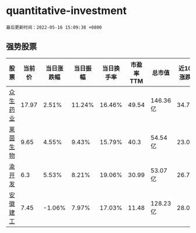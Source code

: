 # quantitative-investment

`最后更新时间：2022-05-16 15:09:38 +0800`

## 强势股票

|股票|当前价|当日涨跌幅|当日振幅|当日换手率|市盈率TTM|总市值|近10日涨跌幅|
|----|----|----|----|----|----|----|----|
|[众生药业](https://xueqiu.com/S/SZ002317)|17.97|2.51%|11.24%|16.46%|49.54|146.36亿|34.71%|
|[莱茵生物](https://xueqiu.com/S/SZ002166)|9.65|4.55%|9.43%|15.79%|40.3|54.54亿|23.09%|
|[渝开发](https://xueqiu.com/S/SZ000514)|6.3|5.53%|8.21%|19.06%|30.99|53.07亿|26.76%|
|[安徽建工](https://xueqiu.com/S/SH600502)|7.45|-1.06%|7.97%|17.03%|11.48|128.23亿|28.01%|
